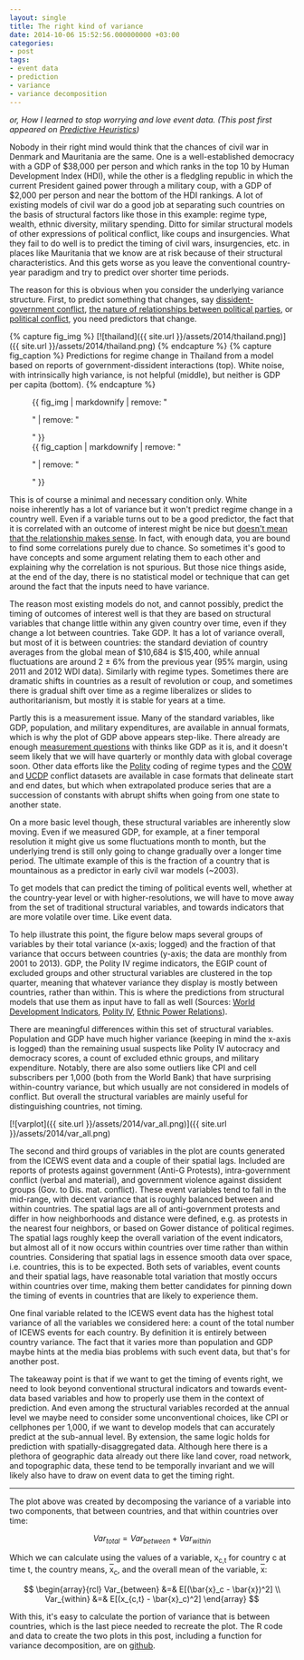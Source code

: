 ```yaml
---
layout: single
title: The right kind of variance
date: 2014-10-06 15:52:56.000000000 +03:00
categories:
- post
tags:
- event data
- prediction
- variance
- variance decomposition
---
```


_or, How I learned to stop worrying and love event data. (This post first appeared on [Predictive Heuristics](http://predictiveheuristics.com/))_

Nobody in their right mind would think that the chances of civil war in Denmark and Mauritania are the same. One is a well-established democracy with a GDP of $38,000 per person and which ranks in the top 10 by Human Development Index (HDI), while the other is a fledgling republic in which the current President gained power through a military coup, with a GDP of $2,000 per person and near the bottom of the HDI rankings. A lot of existing models of civil war do a good job at separating such countries on the basis of structural factors like those in this example: regime type, wealth, ethnic diversity, military spending. Ditto for similar structural models of other expressions of political conflict, like coups and insurgencies. What they fail to do well is to predict the timing of civil wars, insurgencies, etc. in places like Mauritania that we know are at risk because of their structural characteristics. And this gets worse as you leave the conventional country-year paradigm and try to predict over shorter time periods.

The reason for this is obvious when you consider the underlying variance structure. First, to predict something that changes, say [dissident-government conflict](http://predictiveheuristics.com/2013/10/19/games-on-networks-with-application-to-thai-politics/), [the nature of relationships between political parties](http://predictiveheuristics.com/2014/01/16/political-parties-the-eurozone-crisis-and-icews-data/), or [political conflict](http://predictiveheuristics.com/2013/10/31/prediction-versus-explanation/), you need predictors that change.

{% capture fig_img %}
[![thailand]({{ site.url }}/assets/2014/thailand.png)]({{ site.url }}/assets/2014/thailand.png)
{% endcapture %}
{% capture fig_caption %}
Predictions for regime change in Thailand from a model based on reports of government-dissident interactions (top). White noise, with intrinsically high variance, is not helpful (middle), but neither is GDP per capita (bottom).
{% endcapture %}
<figure>
  {{ fig_img | markdownify | remove: "<p>" | remove: "</p>" }}
  <figcaption>{{ fig_caption | markdownify | remove: "<p>" | remove: "</p>" }}</figcaption>
</figure>

This is of course a minimal and necessary condition only. White noise inherently has a lot of variance but it won't predict regime change in a country well. Even if a variable turns out to be a good predictor, the fact that it is correlated with an outcome of interest might be nice but [doesn't mean that the relationship makes sense](http://www.tylervigen.com/). In fact, with enough data, you are bound to find some correlations purely due to chance. So sometimes it's good to have concepts and some argument relating them to each other and explaining why the correlation is not spurious. But those nice things aside, at the end of the day, there is no statistical model or technique that can get around the fact that the inputs need to have variance.

The reason most existing models do not, and cannot possibly, predict the timing of outcomes of interest well is that they are based on structural variables that change little within any given country over time, even if they change a lot between countries. Take GDP. It has a lot of variance overall, but most of it is between countries: the standard deviation of country averages from the global mean of $10,684 is $15,400, while annual fluctuations are around 2 ± 6% from the previous year (95% margin, using 2011 and 2012 WDI data). Similarly with regime types. Sometimes there are dramatic shifts in countries as a result of revolution or coup, and sometimes there is gradual shift over time as a regime liberalizes or slides to authoritarianism, but mostly it is stable for years at a time.

Partly this is a measurement issue. Many of the standard variables, like GDP, population, and military expenditures, are available in annual formats, which is why the plot of GDP above appears step-like. There already are enough [measurement questions](http://mattdickenson.com/2014/04/07/what-really-happened-to-nigerias-economy/) with thinks like GDP as it is, and it doesn't seem likely that we will have quarterly or monthly data with global coverage soon. Other data efforts like the [Polity](http://www.systemicpeace.org/polity/polity4.htm) coding of regime types and the [COW](http://www.correlatesofwar.org/) and [UCDP](http://www.ucdp.uu.se/gpdatabase/search.php) conflict datasets are available in case formats that delineate start and end dates, but which when extrapolated produce series that are a succession of constants with abrupt shifts when going from one state to another state.

On a more basic level though, these structural variables are inherently slow moving. Even if we measured GDP, for example, at a finer temporal resolution it might give us some fluctuations month to month, but the underlying trend is still only going to change gradually over a longer time period. The ultimate example of this is the fraction of a country that is mountainous as a predictor in early civil war models (~2003).

To get models that can predict the timing of political events well, whether at the country-year level or with higher-resolutions, we will have to move away from the set of traditional structural variables, and towards indicators that are more volatile over time. Like event data.

To help illustrate this point, the figure below maps several groups of variables by their total variance (x-axis; logged) and the fraction of that variance that occurs between countries (y-axis; the data are monthly from 2001 to 2013). GDP, the Polity IV regime indicators, the EGIP count of excluded groups and other structural variables are clustered in the top quarter, meaning that whatever variance they display is mostly between countries, rather than within. This is where the predictions from structural models that use them as input have to fall as well (Sources: [World Development Indicators](http://data.worldbank.org/data-catalog/world-development-indicators), [Polity IV](http://www.systemicpeace.org/polity/polity4.htm), [Ethnic Power Relations](http://www.epr.ucla.edu/)).

There are meaningful differences within this set of structural variables. Population and GDP have much higher variance (keeping in mind the x-axis is logged) than the remaining usual suspects like Polity IV autocracy and democracy scores, a count of excluded ethnic groups, and military expenditure. Notably, there are also some outliers like CPI and cell subscribers per 1,000 (both from the World Bank) that have surprising within-country variance, but which usually are not considered in models of conflict. But overall the structural variables are mainly useful for distinguishing countries, not timing.

[![varplot]({{ site.url }}/assets/2014/var_all.png)]({{ site.url }}/assets/2014/var_all.png)

The second and third groups of variables in the plot are counts generated from the ICEWS event data and a couple of their spatial lags. Included are reports of protests against government (Anti-G Protests), intra-government conflict (verbal and material), and government violence against dissident groups (Gov. to Dis. mat. conflict). These event variables tend to fall in the mid-range, with decent variance that is roughly balanced between and within countries. The spatial lags are all of anti-government protests and differ in how neighborhoods and distance were defined, e.g. as protests in the nearest four neighbors, or based on Gower distance of political regimes. The spatial lags roughly keep the overall variation of the event indicators, but almost all of it now occurs within countries over time rather than within countries. Considering that spatial lags in essence smooth data over space, i.e. countries, this is to be expected. Both sets of variables, event counts and their spatial lags, have reasonable total variation that mostly occurs within countries over time, making them better candidates for pinning down the timing of events in countries that are likely to experience them.

One final variable related to the ICEWS event data has the highest total variance of all the variables we considered here: a count of the total number of ICEWS events for each country. By definition it is entirely between country variance. The fact that it varies more than population and GDP maybe hints at the media bias problems with such event data, but that's for another post.

The takeaway point is that if we want to get the timing of events right, we need to look beyond conventional structural indicators and towards event-data based variables and how to properly use them in the context of prediction. And even among the structural variables recorded at the annual level we maybe need to consider some unconventional choices, like CPI or cellphones per 1,000, if we want to develop models that can accurately predict at the sub-annual level. By extension, the same logic holds for prediction with spatially-disaggregated data. Although here there is a plethora of geographic data already out there like land cover, road network, and topographic data, these tend to be temporally invariant and we will likely also have to draw on event data to get the timing right.

***

The plot above was created by decomposing the variance of a variable into two components, that between countries, and that within countries over time:

$$
Var_{total} = Var_{between} + Var_{within} 
$$

Which we can calculate using the values of a variable, x<sub>c,t</sub> for country c at time t, the country means, <span style="text-decoration:overline;">x</span><sub>c</sub>, and the overall mean of the variable, <span style="text-decoration:overline;">x</span>:

$$
\begin{array}{rcl} 
Var_{between} &=& E[(\bar{x}_c - \bar{x})^2] \\ 
Var_{within} &=& E[(x_{c,t} - \bar{x}_c)^2] 
\end{array}
$$

With this, it's easy to calculate the portion of variance that is between countries, which is the last piece needed to recreate the plot. The R code and data to create the two plots in this post, including a function for variance decomposition, are on [github](https://github.com/andybega/var_decomp).